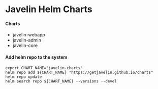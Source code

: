# Javelin Helm Charts

#### Charts

* javelin-webapp
* javelin-admin
* javelin-core

#### Add helm repo to the system

```
export CHART_NAME="javelin-charts"
helm repo add ${CHART_NAME} "https://getjavelin.github.io/charts"
helm repo update
helm search repo ${CHART_NAME} --versions --devel
```
